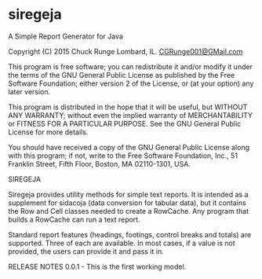 # siregeja
A Simple Report Generator for Java

Copyright (C) 2015  Chuck Runge
Lombard, IL.
CGRunge001@GMail.com

This program is free software; you can redistribute it and/or modify it under the terms of the GNU General Public License as published by the Free Software Foundation; either version 2 of the License, or (at your option) any later version.

This program is distributed in the hope that it will be useful, but WITHOUT ANY WARRANTY; without even the implied warranty of MERCHANTABILITY or FITNESS FOR A PARTICULAR PURPOSE.  See the GNU General Public License for more details.

You should have received a copy of the GNU General Public License along with this program; if not, write to the Free Software Foundation, Inc., 51 Franklin Street, Fifth Floor, Boston, MA  02110-1301, USA. 

SIREGEJA

Siregeja provides utility methods for simple text reports.  It is intended as a supplement for sidacoja (data conversion for tabular data), but it contains the Row and Cell classes needed to create a RowCache.  Any program that builds a RowCache can run a text report.  

Standard report features (headings, footings, control breaks and totals) are supported.  Three of each are available.  In most cases, if a value is not provided, the users can provide it and pass it in.

RELEASE NOTES
0.0.1 - This is the first working model.